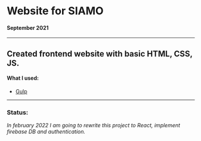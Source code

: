 # Website for SIAMO #
#### September 2021 ####
---
## Created frontend website with basic HTML, CSS, JS. ##
#### What I used: ####
- [Gulp](https://gulpjs.com/)

---
### Status: ####
 _In february 2022 I am going to rewrite this project to React, implement firebase DB and authentication._